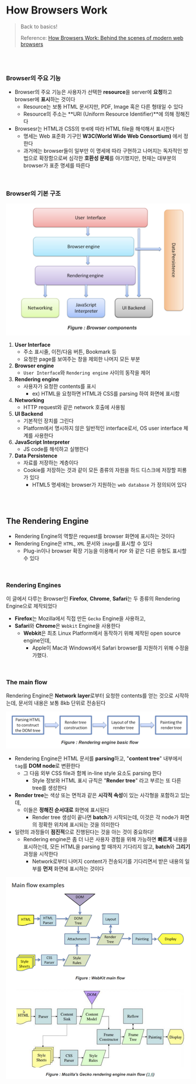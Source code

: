 # How Browsers Work

> Back to basics!
>
> Reference: [How Browsers Work: Behind the scenes of modern web browsers](https://www.html5rocks.com/en/tutorials/internals/howbrowserswork/)

<br>

<br>

### Browser의 주요 기능

- Browser의 주요 기능은 사용자가 선택한 **resource**을 server에 **요청**하고 browser에 **표시**하는 것이다
  - Resource는 보통 HTML 문서지만, PDF, Image 혹은 다른 형태일 수 있다
  - Resource의 주소는 **URI (Uniform Resource Identifier)**에 의해 정해진다
- Browsesr는 HTML과 CSS의 `명세`에 따라 HTML file을 해석해서 표시한다
  - 명세는 Web 표준화 기구인 **W3C(World Wide Web Consortium)** 에서 정한다
  - 과거에는 browser들이 일부만 이 명세에 따라 구현하고 나머지는 독자적인 방법으로 확장함으로써 심각한 **호환성 문제**를 야기했지만, 현재는 대부분의 browser가 표준 명세를 따른다

<br>

### Browser의 기본 구조

![browser-components](../../images/browser-components.png)

1. **User Interface**
   - 주소 표시줄, 이전/다음 버튼, Bookmark 등
   - 요청한 page를 보여주는 창을 제외한 나머지 모든 부분
2. **Browser engine**
   - `User Interface`와 `Rendering engine` 사이의 동작을 제어
3. **Rendering engine**
   - 사용자가 요청한 contents를 표시
     - ex) HTML을 요청하면 HTML과 CSS를 parsing 하여 화면에 표시함
4. **Networking**
   - HTTP request와 같은 network 호출에 사용됨
5. **UI Backend**
   - 기본적인 장치를 그린다
   - Platform에서 명시하지 않은 일반적인 interface로서, OS user interface 체계를 사용한다
6. **JavaScript Interpreter**
   - JS code를 해석하고 실행한다
7. **Data Persistence**
   - 자료를 저장하는 계층이다
   - Cookie를 저장하는 것과 같이 모든 종류의 자원을 하드 디스크에 저장할 피룡가 있다
     - HTML5 명세에는 browser가 지원하는 `web database` 가 정의되어 있다

<br>

<br>

## The Rendering Engine

- Rendering Engine의 역할은 request를 browser 화면에 표시하는 것이다
- Rendering Engine은 `HTML`, `XML` 문서와 `image`를 표시할 수 있다
  - Plug-in이나 browser 확장 기능을 이용해서 `PDF` 와 같은 다른 유형도 표시할 수 있다

<br>

### Rendering Engines

이 글에서 다루는 Browser인 **Firefox**, **Chrome**, **Safari**는 두 종류의 Rendering Engine으로 제작되었다

- **Firefox**는 Mozilla에서 직접 만든 `Gecko` Engine을 사용하고,
- **Safari**와 **Chrome**은 `Webkit`  Engine을 사용한다
  - **Webkit**은 최초 Linux Platform에서 동작하기 위해 제작된 open source engine인데,
    - Apple이 Mac과 Windows에서 Safari browser를 지원하기 위해 수정을 가했다.

<br>

### The main flow

Rendering Engine은 **Network layer**로부터 요청한 contents를 얻는 것으로 시작하는데, 문서의 내용은 보통 8kb 단위로 전송된다

![image-20201124005119156](../../images/image-20201124005119156.png)

- Rendering Engine은 HTML 문서를 **parsing**하고, "**content tree**" 내부에서 `tag`를 **DOM node**로 변환한다
  - 그 다음 외부 CSS file과 함께 in-line style 요소도 parsing 한다
    - Style 정보와 HTML 표시 규칙은 "**Render tree**" 라고 부르는 또 다른 tree를 생성한다
- **Render tree**는 색상 또는 면적과 같은 **시각적 속성**이 있는 사각형을 포함하고 있는데,  
  - 이들은 **정해진 순서대로** 화면에 표시된다
    - Render tree 생성이 끝나면 **batch**가 시작되는데, 이것은 각 node가 화면의 정확한 위치에 표시되는 것을 의미한다
- 일련의 과정들이 **점진적**으로 진행된다는 것을 아는 것이 중요하다!
  - Rendering engine은 좀 더 나은 사용자 경험을 위해 가능하면 **빠르게** 내용을 표시하는데, 모든 HTML을 parsing 할 때까지 기다리지 않고, **batch**와 **그리기** 과정을 시작한다
    - Network로부터 나머지 content가 전송되기를 기다리면서 받은 내용의 일부를 **먼저** 화면에 표시하는 것이다

![image-20201124005950727](../../images/image-20201124005950727.png)
